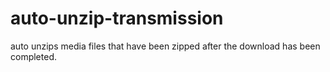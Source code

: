 # auto-unzip-transmission
auto unzips media files that have been zipped after the download has been completed. 
